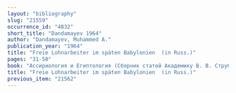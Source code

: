 ```yaml
---
layout: "bibliography"
slug: "21559"
occurrence_id: "4832"
short_title: "Dandamayev 1964"
author: "Dandamayev, Muhammed A."
publication_year: "1964"
title: "Freie Lohnarbeiter im späten Babylonien  (in Russ.)"
pages: "31-50"
book: "Ассириология и Египтология (Сборник статей Академику В. В. Струбе). Ленинград 1964 [Assiriologija i Egiptologija (Sbornik statej Akademiku V. V. Strube). Leningrad 1964]"
title: "Freie Lohnarbeiter im späten Babylonien  (in Russ.)"
previous_item: "21562"
---
```

